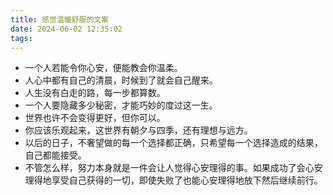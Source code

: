 ```yaml
---
title: 感觉温暖舒服的文案
date: 2024-06-02 12:35:02
tags:
---
```


* 一个人若能令你心安，便能教会你温柔。
* 人心中都有自己的清晨，时候到了就会自己醒来。
* 人生没有白走的路，每一步都算数。
* 一个人要隐藏多少秘密，才能巧妙的度过这一生。
* 世界也许不会变得更好，但你可以。
* 你应该乐观起来，这世界有朝夕与四季，还有理想与远方。
* 以后的日子，不奢望做的每一个选择都正确，只希望每一个选择造成的结果，自己都能接受。
* 不管怎么样，努力本身就是一件会让人觉得心安理得的事。如果成功了会心安理得地享受自己获得的一切，即使失败了也能心安理得地放下然后继续前行。
